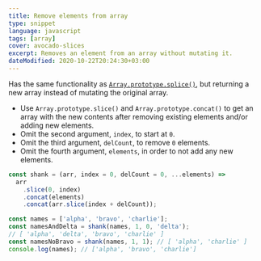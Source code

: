 ```yaml
---
title: Remove elements from array
type: snippet
language: javascript
tags: [array]
cover: avocado-slices
excerpt: Removes an element from an array without mutating it.
dateModified: 2020-10-22T20:24:30+03:00
---
```


Has the same functionality as [`Array.prototype.splice()`](https://developer.mozilla.org/en-US/docs/Web/JavaScript/Reference/Global_Objects/Array/splice), but returning a new array instead of mutating the original array.

- Use `Array.prototype.slice()` and `Array.prototype.concat()` to get an array with the new contents after removing existing elements and/or adding new elements.
- Omit the second argument, `index`, to start at `0`.
- Omit the third argument, `delCount`, to remove `0` elements.
- Omit the fourth argument, `elements`, in order to not add any new elements.

```js
const shank = (arr, index = 0, delCount = 0, ...elements) =>
  arr
    .slice(0, index)
    .concat(elements)
    .concat(arr.slice(index + delCount));
```

```js
const names = ['alpha', 'bravo', 'charlie'];
const namesAndDelta = shank(names, 1, 0, 'delta');
// [ 'alpha', 'delta', 'bravo', 'charlie' ]
const namesNoBravo = shank(names, 1, 1); // [ 'alpha', 'charlie' ]
console.log(names); // ['alpha', 'bravo', 'charlie']
```
